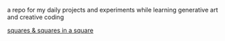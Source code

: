 a repo for my daily projects and experiments while learning generative art and creative coding





[squares & squares in a square](https://jigyasu.ml/generativeart/squares.html)


